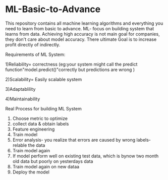 # ML-Basic-to-Advance
This repository contains all machine learning algorithms and everything you need to learn from basic to advance.
ML- focus on building system that learns from data.
Achieving high accuracy is not main goal for companies, they don't care about model accuracy.
There ultimate Goal is to increase profit directly of indirectly.

Requirements of ML System:

1)Reliability= correctness (eg:your system might call the predict function"model.predict()"correctly but predictions are wrong )

2)Scalability= Easily scalable system

3)Adaptablility

4)Maintainability


Real Process for building ML System

1) Choose metric to optimize
2) collect data & obtain labels
3) Feature engineering
4) Train model
5) Error analysis- you realize that errors are caused by wrong labels- relable the data
6) Train model again
7) If model perform well on existing test data, which is bynow two month old data but poorly on yesterdays data
8) Train model again on new dataa
9) Deploy the model




